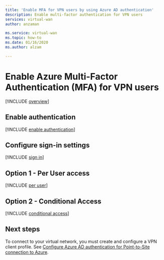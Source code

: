 ```yaml
---
title: 'Enable MFA for VPN users by using Azure AD authentication'
description: Enable multi-factor authentication for VPN users
services: virtual-wan
author: anzaman

ms.service: virtual-wan
ms.topic: how-to
ms.date: 01/16/2020
ms.author: alzam

---
```

# Enable Azure Multi-Factor Authentication (MFA) for VPN users

[!INCLUDE [overview](../../includes/vpn-gateway-vwan-openvpn-enable-mfa-overview.md)]

## <a name="enableauth"></a>Enable authentication

[!INCLUDE [enable authentication](../../includes/vpn-gateway-vwan-openvpn-enable-auth.md)]

## <a name="enablesign"></a>Configure sign-in settings

[!INCLUDE [sign in](../../includes/vpn-gateway-vwan-openvpn-sign-in.md)]

## <a name="peruser"></a>Option 1 - Per User access

[!INCLUDE [per user](../../includes/vpn-gateway-vwan-openvpn-per-user.md)]

## <a name="conditional"></a>Option 2 - Conditional Access

[!INCLUDE [conditional access](../../includes/vpn-gateway-vwan-openvpn-conditional.md)]

## Next steps

To connect to your virtual network, you must create and configure a VPN client profile. See [Configure Azure AD authentication for Point-to-Site connection to Azure](virtual-wan-point-to-site-azure-ad.md).
